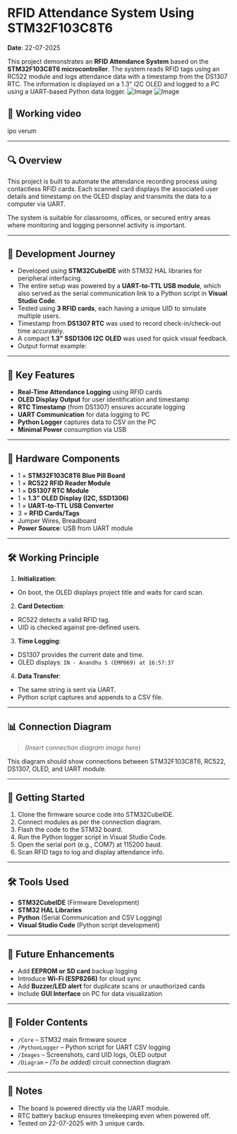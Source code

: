 # RFID Attendance System Using STM32F103C8T6
**Date**: 22-07-2025

This project demonstrates an **RFID Attendance System** based on the **STM32F103C8T6 microcontroller**. The system reads RFID tags using an RC522 module and logs attendance data with a timestamp from the DS1307 RTC. The information is displayed on a 1.3" I2C OLED and logged to a PC using a UART-based Python data logger.
![Image](https://github.com/user-attachments/assets/0f80326b-caec-4e2b-a8e0-61232562e1c6)
![Image](https://github.com/user-attachments/assets/814730a7-087f-4c18-ada7-5d37843cec37)

## 🤖 Working video
ipo verum 

---

## 🔍 Overview

This project is built to automate the attendance recording process using contactless RFID cards. Each scanned card displays the associated user details and timestamp on the OLED display and transmits the data to a computer via UART.

The system is suitable for classrooms, offices, or secured entry areas where monitoring and logging personnel activity is important.

---

## 🧭 Development Journey

- Developed using **STM32CubeIDE** with STM32 HAL libraries for peripheral interfacing.
- The entire setup was powered by a **UART-to-TTL USB module**, which also served as the serial communication link to a Python script in **Visual Studio Code**.
- Tested using **3 RFID cards**, each having a unique UID to simulate multiple users.
- Timestamp from **DS1307 RTC** was used to record check-in/check-out time accurately.
- A compact **1.3" SSD1306 I2C OLED** was used for quick visual feedback.
- Output format example:

  
---

## 🚀 Key Features

- **Real-Time Attendance Logging** using RFID cards
- **OLED Display Output** for user identification and timestamp
- **RTC Timestamp** (from DS1307) ensures accurate logging
- **UART Communication** for data logging to PC
- **Python Logger** captures data to CSV on the PC
- **Minimal Power** consumption via USB

---

## 🧰 Hardware Components

- 1 × **STM32F103C8T6 Blue Pill Board**
- 1 × **RC522 RFID Reader Module**
- 1 × **DS1307 RTC Module**
- 1 × **1.3" OLED Display (I2C, SSD1306)**
- 1 × **UART-to-TTL USB Converter**
- 3 × **RFID Cards/Tags**
- Jumper Wires, Breadboard
- **Power Source**: USB from UART module

---

## 🛠️ Working Principle

1. **Initialization**:
 - On boot, the OLED displays project title and waits for card scan.

2. **Card Detection**:
 - RC522 detects a valid RFID tag.
 - UID is checked against pre-defined users.

3. **Time Logging**:
 - DS1307 provides the current date and time.
 - OLED displays: `IN - Anandhu S (EMP069) at 16:57:37`

4. **Data Transfer**:
 - The same string is sent via UART.
 - Python script captures and appends to a CSV file.

---

## 📊 Connection Diagram

> *(Insert connection diagram image here)*

This diagram should show connections between STM32F103C8T6, RC522, DS1307, OLED, and UART module.

---

## 🧪 Getting Started

1. Clone the firmware source code into STM32CubeIDE.
2. Connect modules as per the connection diagram.
3. Flash the code to the STM32 board.
4. Run the Python logger script in Visual Studio Code.
5. Open the serial port (e.g., COM7) at 115200 baud.
6. Scan RFID tags to log and display attendance info.

---

## 🛠️ Tools Used

- **STM32CubeIDE** (Firmware Development)
- **STM32 HAL Libraries**
- **Python** (Serial Communication and CSV Logging)
- **Visual Studio Code** (Python script development)

---

## 🔮 Future Enhancements

- Add **EEPROM or SD card** backup logging
- Introduce **Wi-Fi (ESP8266)** for cloud sync
- Add **Buzzer/LED alert** for duplicate scans or unauthorized cards
- Include **GUI Interface** on PC for data visualization

---

## 📁 Folder Contents

- `/Core` – STM32 main firmware source
- `/PythonLogger` – Python script for UART CSV logging
- `/Images` – Screenshots, card UID logs, OLED output
- `/Diagram` – *(To be added)* circuit connection diagram

---

## 📌 Notes

- The board is powered directly via the UART module.
- RTC battery backup ensures timekeeping even when powered off.
- Tested on 22-07-2025 with 3 unique cards.

